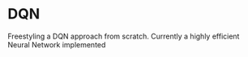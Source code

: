 # DQN
Freestyling a DQN approach from scratch. Currently a highly efficient Neural Network implemented
